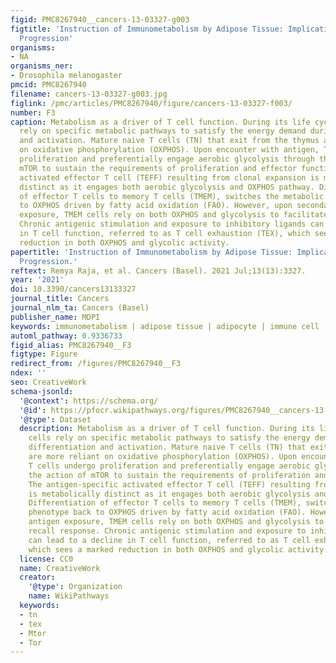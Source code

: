 ```yaml
---
figid: PMC8267940__cancers-13-03327-g003
figtitle: 'Instruction of Immunometabolism by Adipose Tissue: Implications for Cancer
  Progression'
organisms:
- NA
organisms_ner:
- Drosophila melanogaster
pmcid: PMC8267940
filename: cancers-13-03327-g003.jpg
figlink: /pmc/articles/PMC8267940/figure/cancers-13-03327-f003/
number: F3
caption: Metabolism as a driver of T cell function. During its life cycle, T cells
  rely on specific metabolic pathways to satisfy the energy demand during differentiation
  and activation. Mature naive T cells (TN) that exit from the thymus are more reliant
  on oxidative phosphorylation (OXPHOS). Upon encounter with antigen, T cells undergo
  proliferation and preferentially engage aerobic glycolysis through the action of
  mTOR to sustain the requirements of proliferation and effector function. The antigen-specific
  activated effector T cell (TEFF) resulting from clonal expansion is metabolically
  distinct as it engages both aerobic glycolysis and OXPHOS pathway. Differentiation
  of effector T cells to memory T cells (TMEM), switches the metabolic phenotype back
  to OXPHOS driven by fatty acid oxidation (FAO). However, upon secondary antigen
  exposure, TMEM cells rely on both OXPHOS and glycolysis to facilitate recall response.
  Chronic antigenic stimulation and exposure to inhibitory ligands can lead to a decline
  in T cell function, referred to as T cell exhaustion (TEX), which sees a marked
  reduction in both OXPHOS and glycolic activity.
papertitle: 'Instruction of Immunometabolism by Adipose Tissue: Implications for Cancer
  Progression.'
reftext: Remya Raja, et al. Cancers (Basel). 2021 Jul;13(13):3327.
year: '2021'
doi: 10.3390/cancers13133327
journal_title: Cancers
journal_nlm_ta: Cancers (Basel)
publisher_name: MDPI
keywords: immunometabolism | adipose tissue | adipocyte | immune cell | cancer | metastasis
automl_pathway: 0.9336733
figid_alias: PMC8267940__F3
figtype: Figure
redirect_from: /figures/PMC8267940__F3
ndex: ''
seo: CreativeWork
schema-jsonld:
  '@context': https://schema.org/
  '@id': https://pfocr.wikipathways.org/figures/PMC8267940__cancers-13-03327-g003.html
  '@type': Dataset
  description: Metabolism as a driver of T cell function. During its life cycle, T
    cells rely on specific metabolic pathways to satisfy the energy demand during
    differentiation and activation. Mature naive T cells (TN) that exit from the thymus
    are more reliant on oxidative phosphorylation (OXPHOS). Upon encounter with antigen,
    T cells undergo proliferation and preferentially engage aerobic glycolysis through
    the action of mTOR to sustain the requirements of proliferation and effector function.
    The antigen-specific activated effector T cell (TEFF) resulting from clonal expansion
    is metabolically distinct as it engages both aerobic glycolysis and OXPHOS pathway.
    Differentiation of effector T cells to memory T cells (TMEM), switches the metabolic
    phenotype back to OXPHOS driven by fatty acid oxidation (FAO). However, upon secondary
    antigen exposure, TMEM cells rely on both OXPHOS and glycolysis to facilitate
    recall response. Chronic antigenic stimulation and exposure to inhibitory ligands
    can lead to a decline in T cell function, referred to as T cell exhaustion (TEX),
    which sees a marked reduction in both OXPHOS and glycolic activity.
  license: CC0
  name: CreativeWork
  creator:
    '@type': Organization
    name: WikiPathways
  keywords:
  - tn
  - tex
  - Mtor
  - Tor
---
```

